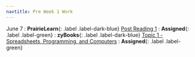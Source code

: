 ```yaml
---
navtitle: Pre Week 1 Work
---
```

June 7
: **PrairieLearn**{: .label .label-dark-blue} [Post Reading 1](#)
    : **Assigned**{: .label .label-green} 
: **zyBooks**{: .label .label-dark-blue} [Topic 1 - Spreadsheets, Programming, and Computers](#)
    : **Assigned**{: .label .label-green} 

